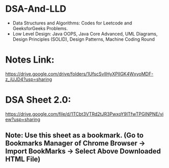 # DSA-And-LLD

- Data Structures and Algorithms: Codes for Leetcode and GeeksforGeeks Problems.
- Low Level Design: Java OOPS, Java Core Advanced, UML Diagrams, Design Principles (SOLID), Design Patterns, Machine Coding Round

# Notes Link:
https://drive.google.com/drive/folders/1UfscSvllHyXPlIGK4WxyoMDF-z_jUJD4?usp=sharing

# DSA Sheet 2.0:
https://drive.google.com/file/d/1TCbt3VTRd2tJR3PwxoY9ITfwTPGINPNE/view?usp=sharing

## Note: Use this sheet as a bookmark. (Go to Bookmarks Manager of Chrome Browser -> Import BookMarks -> Select Above Downloaded HTML File)
